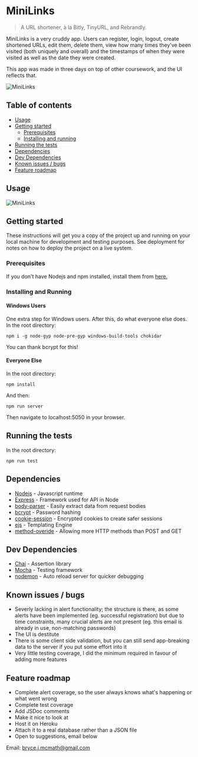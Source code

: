 # MiniLinks

> A URL shortener, à la Bitly, TinyURL, and Rebrandly.

MiniLinks is a very cruddy app. Users can register, login, logout, create shortened URLs, edit them, delete them, view how many times they've been visited (both uniquely and overall) and the timestamps of when they were visited as well as the date they were created.

This app was made in three days on top of other coursework, and the UI reflects that.

![MiniLinks]([screenshot1])

## Table of contents

- [Usage](#usage)
- [Getting started](#getting-started)
  - [Prerequisites](#prerequisites)
  - [Installing and running](#installing-and-running)
- [Running the tests](#running-the-tests)
- [Dependencies](#dependencies)
- [Dev Dependencies](#dev-dependencies)
- [Known issues / bugs](#known-issues-/-bugs)
- [Feature roadmap](#feature-roadmap)

## Usage

![MiniLinks](https://upload.wikimedia.org/wikipedia/commons/5/57/Bootstrap-3.1.1-screenshot-jumbotron-example.png)

## Getting started

These instructions will get you a copy of the project up and running on your local machine for development and testing purposes. See deployment for notes on how to deploy the project on a live system.

### Prerequisites

If you don't have Nodejs and npm installed, install them from [here.](https://nodejs.org/en/)

### Installing and Running

#### Windows Users

One extra step for Windows users. After this, do what everyone else does. In the root directory:

```
npm i -g node-gyp node-pre-gyp windows-build-tools chokidar
```

You can thank bcrypt for this!

#### Everyone Else

In the root directory:

```
npm install
```

And then:

```
npm run server
```

Then navigate to localhost:5050 in your browser.

## Running the tests

In the root directory:

```
npm run test
```

## Dependencies

- [Nodejs](https://nodejs.org/en/) - Javascript runtime
- [Express](https://expressjs.com/) - Framework used for API in Node
- [body-parser]() - Easily extract data from request bodies
- [bcrypt]() - Password hashing
- [cookie-session]() - Encrypted cookies to create safer sessions
- [ejs]() - Templating Engine
- [method-overide]() - Allowing more HTTP methods than POST and GET

## Dev Dependencies

- [Chai]() - Assertion library
- [Mocha]() - Testing framework
- [nodemon]() - Auto reload server for quicker debugging

## Known issues / bugs

- Severly lacking in alert functionality; the structure is there, as some alerts have been implemented (eg. successful registration) but due to time constraints, many crucial alerts are not present (eg. this email is already in use, non-matching passwords)
- The UI is destitute
- There is some client side validation, but you can still send app-breaking data to the server if you put some effort into it
- Very little testing coverage, I did the minimum required in favour of adding more features

## Feature roadmap

- Complete alert coverage, so the user always knows what's happening or what went wrong
- Complete test coverage
- Add JSDoc comments
- Make it nice to look at
- Host it on Heroku
- Attach it to a real database rather than a JSON file
- Open to suggestions, email below

Email: [bryce.j.mcmath@gmail.com](mailto:bryce.j.mcmath@gmail.com)

<!-- Markdown link & img definitions -->

[screenshot1]: ./screenshots/screenshot1.png
